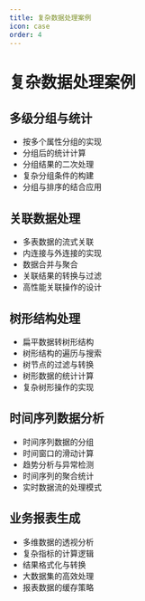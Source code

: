 ```yaml
---
title: 复杂数据处理案例
icon: case
order: 4
---
```


# 复杂数据处理案例

## 多级分组与统计

- 按多个属性分组的实现
- 分组后的统计计算
- 分组结果的二次处理
- 复杂分组条件的构建
- 分组与排序的结合应用

## 关联数据处理

- 多表数据的流式关联
- 内连接与外连接的实现
- 数据合并与聚合
- 关联结果的转换与过滤
- 高性能关联操作的设计

## 树形结构处理

- 扁平数据转树形结构
- 树形结构的遍历与搜索
- 树节点的过滤与转换
- 树形数据的统计计算
- 复杂树形操作的实现

## 时间序列数据分析

- 时间序列数据的分组
- 时间窗口的滑动计算
- 趋势分析与异常检测
- 时间序列的聚合统计
- 实时数据流的处理模式

## 业务报表生成

- 多维数据的透视分析
- 复杂指标的计算逻辑
- 结果格式化与转换
- 大数据集的高效处理
- 报表数据的缓存策略

